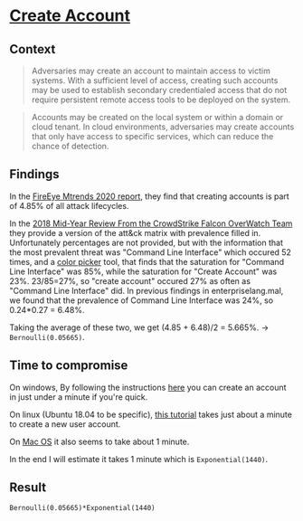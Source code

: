 # [Create Account](https://attack.mitre.org/techniques/T1136/)

## Context
>Adversaries may create an account to maintain access to victim systems. With a sufficient level of access, creating such accounts may be used to establish secondary credentialed access that do not require persistent remote access tools to be deployed on the system.

>Accounts may be created on the local system or within a domain or cloud tenant. In cloud environments, adversaries may create accounts that only have access to specific services, which can reduce the chance of detection.

## Findings
In the [FireEye Mtrends 2020 report](https://www.fireeye.com/current-threats/annual-threat-report/mtrends.html), they find that creating accounts is part of 4.85% of all attack lifecycles. 

In the [2018 Mid-Year Review From the CrowdStrike Falcon OverWatch Team](https://www.crowdstrike.com/resources/reports/observations-from-the-front-lines-of-threat-hunting/) they provide a version of the att&ck matrix with prevalence filled in. Unfortunately percentages are not provided, but with the information that the most prevalent threat was "Command Line Interface" which occured 52 times, and a [color picker](https://annystudio.com/software/colorpicker/#download) tool, that finds that the saturation for "Command Line Interface" was 85%, while the saturation for "Create Account" was 23%. 23/85=27%, so "create account" occured 27% as often as "Command Line Interface" did. In previous findings in enterpriselang.mal, we found that the prevalence of Command Line Interface was 24%, so 0.24*0.27 = 6.48%. 

Taking the average of these two, we get (4.85 + 6.48)/2 = 5.665%. -> ```Bernoulli(0.05665)```. 

## Time to compromise
On windows, By following the instructions [here](https://support.microsoft.com/en-us/help/4026923/windows-10-create-a-local-user-or-administrator-account) you can create an account in just under a minute if you're quick. 

On linux (Ubuntu 18.04 to be specific), [this tutorial](https://www.youtube.com/watch?v=Ym0JJ5NGdrA) takes just about a minute to create a new user account. 

On [Mac OS](https://www.youtube.com/watch?v=SRqxIb_ETEQ) it also seems to take about 1 minute. 

In the end I will estimate it takes 1 minute which is ```Exponential(1440)```. 

## Result
```Bernoulli(0.05665)*Exponential(1440)```
